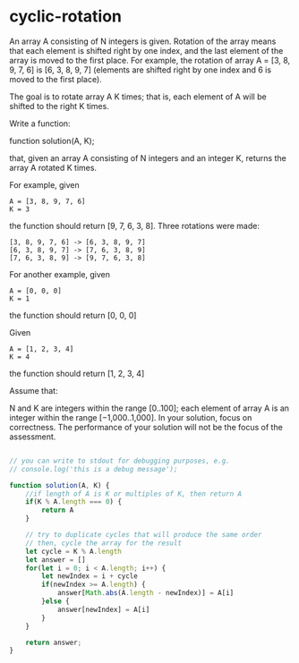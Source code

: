 # cyclic-rotation

An array A consisting of N integers is given. Rotation of the array means that each element is shifted right by one index, and the last element of the array is moved to the first place. For example, the rotation of array A = [3, 8, 9, 7, 6] is [6, 3, 8, 9, 7] (elements are shifted right by one index and 6 is moved to the first place).

The goal is to rotate array A K times; that is, each element of A will be shifted to the right K times.

Write a function:

function solution(A, K);

that, given an array A consisting of N integers and an integer K, returns the array A rotated K times.

For example, given

    A = [3, 8, 9, 7, 6]
    K = 3
the function should return [9, 7, 6, 3, 8]. Three rotations were made:

    [3, 8, 9, 7, 6] -> [6, 3, 8, 9, 7]
    [6, 3, 8, 9, 7] -> [7, 6, 3, 8, 9]
    [7, 6, 3, 8, 9] -> [9, 7, 6, 3, 8]
For another example, given

    A = [0, 0, 0]
    K = 1
the function should return [0, 0, 0]

Given

    A = [1, 2, 3, 4]
    K = 4
the function should return [1, 2, 3, 4]

Assume that:

N and K are integers within the range [0..100];
each element of array A is an integer within the range [−1,000..1,000].
In your solution, focus on correctness. The performance of your solution will not be the focus of the assessment.

``` js

// you can write to stdout for debugging purposes, e.g.
// console.log('this is a debug message');

function solution(A, K) {
    //if length of A is K or multiples of K, then return A
    if(K % A.length === 0) {
        return A
    }

    // try to duplicate cycles that will produce the same order
    // then, cycle the array for the result
    let cycle = K % A.length
    let answer = []
    for(let i = 0; i < A.length; i++) {
        let newIndex = i + cycle
        if(newIndex >= A.length) {
            answer[Math.abs(A.length - newIndex)] = A[i]
        }else {
            answer[newIndex] = A[i]
        }
    }

    return answer;
}

```
